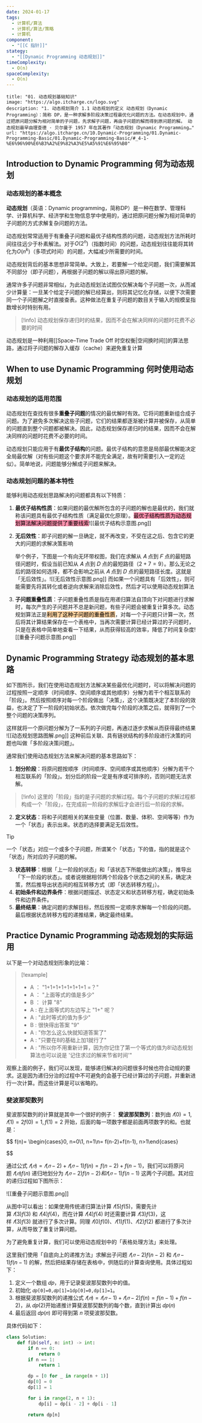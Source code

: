 ```yaml
---
date: 2024-01-17
tags:
  - 计算机/算法
  - 计算机/算法/策略
  - 计算机
component:
  - "[[C 指针]]"
stategy:
  - "[[Dynamic Programming 动态规划]]"
timeComplexity:
  - O(n)
spaceComplexity:
  - O(n)
---
```


```embed
title: "01. 动态规划基础知识"
image: "https://algo.itcharge.cn/logo.svg"
description: "1. 动态规划简介 1.1 动态规划的定义 动态规划（Dynamic Programming）：简称 DP，是一种求解多阶段决策过程最优化问题的方法。在动态规划中，通过把原问题分解为相对简单的子问题，先求解子问题，再由子问题的解而得到原问题的解。 动态规划最早由理查德 · 贝尔曼于 1957 年在其著作「动态规划（Dynamic Programming…"
url: "https://algo.itcharge.cn/10.Dynamic-Programming/01.Dynamic-Programming-Basic/01.Dynamic-Programming-Basic/#_4-1-%E6%96%90%E6%B3%A2%E9%82%A3%E5%A5%91%E6%95%B0"
```

## Introduction to Dynamic Programming 何为动态规划

### 动态规划的基本概念

**动态规划**（英语：Dynamic programming，简称DP）是一种在数学、管理科学、计算机科学、经济学和生物信息学中使用的，通过把原问题分解为相对简单的子问题的方式求解复杂问题的方法。

动态规划常常适用于有重叠子问题和最优子结构性质的问题，动态规划方法所耗时间往往远少于朴素解法。对于$O(2^n)$（指数时间）的问题，动态规划往往能将其转化为$O(n^k)$（多项式时间）的问题，大幅减少所需要的时间。 

动态规划背后的基本思想非常简单。大致上，若要解一个给定问题，我们需要解其不同部分（即子问题），再根据子问题的解以得出原问题的解。

通常许多子问题非常相似，为此动态规划法试图仅仅解决每个子问题一次，从而减少计算量：一旦某个给定子问题的解已经算出，则将其记忆化存储，以便下次需要同一个子问题解之时直接查表。这种做法在重复子问题的数目关于输入的规模呈指数增长时特别有用。

> [!info]
> 动态规划保存递归时的结果，因而不会在解决同样的问题时花费不必要的时间

动态规划是一种利用[[Space–Time Trade Off 时空权衡|空间换时间]]的算法思路，通过将子问题的解存入缓存（cache）来避免重复计算
## When to use Dynamic Programming 何时使用动态规划
### 动态规划的适用范围

动态规划在查找有很多**重叠子问题**的情况的最优解时有效。它将问题重新组合成子问题。为了避免多次解决这些子问题，它们的结果都逐渐被计算并被保存，从简单的问题直到整个问题都被解决。因此，动态规划保存递归时的结果，因而不会在解决同样的问题时花费不必要的时间。

动态规划只能应用于有**最优子结构**的问题。最优子结构的意思是局部最优解能决定全局最优解（对有些问题这个要求并不能完全满足，故有时需要引入一定的近似）。简单地说，问题能够分解成子问题来解决。

### 动态规划问题的基本特性

能够利用动态规划思路解决的问题都具有以下特质：

1. **最优子结构性质**：如果问题的最优解所包含的子问题的解也是最优的，我们就称该问题具有最优子结构性质（满足最优化原理）。<mark style="background: #FF5582A6;">最优子结构性质为动态规划算法解决问题提供了重要线索</mark>![[最优子结构示意图.png]]
2. **无后效性**：即子问题的解一旦确定，就不再改变，不受在这之后、包含它的更大的问题的求解决策影响
	
	举个例子，下图是一个有向无环带权图，我们在求解从 𝐴 点到 𝐹 点的最短路径问题时，假设当前已知从 𝐴 点到 𝐷 点的最短路径$（2+7=9）$。那么无论之后的路径如何选择，都不会影响之前从 𝐴 点到 𝐷 点的最短路径长度。这就是「无后效性」。![[无后效性示意图.png]]
	而如果一个问题具有「后效性」，则可能需要先将其转化或者逆向求解来消除后效性，然后才可以使用动态规划算法
	
1. **子问题重叠性质**：子问题重叠性质是指在用递归算法自顶向下对问题进行求解时，每次产生的子问题并不总是新问题，有些子问题会被重复计算多次。动态规划算法正是<mark style="background: #FFB86CA6;">利用了这种子问题的重叠性质</mark>，对每一个子问题只计算一次，然后将其计算结果保存在一个表格中，当再次需要计算已经计算过的子问题时，只是在表格中简单地查看一下结果，从而获得较高的效率，降低了时间复杂度![[重叠子问题示意图.png]]

## Dynamic Programming Strategy 动态规划的基本思路

如下图所示，我们在使用动态规划方法解决某些最优化问题时，可以将解决问题的过程按照一定顺序（时间顺序、空间顺序或其他顺序）分解为若干个相互联系的「阶段」。然后按照顺序对每一个阶段做出「决策」，这个决策既决定了本阶段的效益，也决定了下一阶段的初始状态。依次做完每个阶段的决策之后，就得到了一个整个问题的决策序列。

这样就将一个原问题分解为了一系列的子问题，再通过逐步求解从而获得最终结果
![[动态规划思路图解.png]]
这种前后关联、具有链状结构的多阶段进行决策的问题也叫做「多阶段决策问题」。

通常我们使用动态规划方法来解决问题的基本思路如下：

1. **划分阶段**：将原问题按顺序（时间顺序、空间顺序或其他顺序）分解为若干个相互联系的「阶段」。划分后的阶段⼀定是有序或可排序的，否则问题⽆法求解。

> [!info]
> 这里的「阶段」指的是⼦问题的求解过程。每个⼦问题的求解过程都构成⼀个「阶段」，在完成前⼀阶段的求解后才会进⾏后⼀阶段的求解。

2. **定义状态**：将和子问题相关的某些变量（位置、数量、体积、空间等等）作为一个「状态」表示出来。状态的选择要满⾜⽆后效性。

> [!tip]
> 一个「状态」对应一个或多个子问题，所谓某个「状态」下的值，指的就是这个「状态」所对应的子问题的解。

3. **状态转移**：根据「上一阶段的状态」和「该状态下所能做出的决策」，推导出「下一阶段的状态」。或者说根据相邻两个阶段各个状态之间的关系，确定决策，然后推导出状态间的相互转移方式（即「状态转移方程」）。
4. **初始条件和边界条件**：根据问题描述、状态定义和状态转移方程，确定初始条件和边界条件。
5. **最终结果**：确定问题的求解目标，然后按照一定顺序求解每一个阶段的问题。最后根据状态转移方程的递推结果，确定最终结果。
## Practice Dynamic Programming 动态规划的实际运用

以下是一个对动态规划形象的比喻：

>[!example]
>- A ： "1+1+1+1+1+1+1+1 =？"
>- A ： "上面等式的值是多少"
>- B ： 计算 "8"
>- A : 在上面等式的左边写上 "1+" 呢？
>- A : "此时等式的值为多少"
>- B : 很快得出答案 "9"
>- A : "你怎么这么快就知道答案了"
>- A : "只要在8的基础上加1就行了"
>- A : "所以你不用重新计算，因为你记住了第一个等式的值为8!动态规划算法也可以说是 '记住求过的解来节省时间'"

观察上面的例子，我们可以发现，能够递归解决的问题很多时候也符合动规的要求。这是因为递归分治的过程中不可避免的会基于已经计算过的子问题，并重新进行一次计算。而这些计算是可以省略的。

### 斐波那契数列
斐波那契数列的计算就是其中一个很好的例子：
**斐波那契数列**：数列由 $𝑓(0)=1,𝑓(1)=2f(0)=1,f(1)=2$ 开始，后面的每一项数字都是前面两项数字的和。也就是：

$$
f(n)= \begin{cases}0, n=0\\1, n=1\\n=
f(n-2)+f(n-1), n>1\end{cases}

$$

通过公式 $𝑓(𝑛)=𝑓(𝑛−2)+𝑓(𝑛−1)f(n)=f(n−2)+f(n−1)$，我们可以将原问题 $𝑓(𝑛)f(n)$ 递归地划分为 $𝑓(𝑛−2)f(n−2) 和 𝑓(𝑛−1)f(n−1)$ 这两个子问题。其对应的递归过程如下图所示：

![[重叠子问题示意图.png]]

从图中可以看出：如果使用传统递归算法计算 $𝑓(5)f(5)$，需要先计算 $𝑓(3)f(3)$ 和 $𝑓(4)f(4)$，而在计算 $𝑓(4)f(4)$ 时还需要计算 $𝑓(3)f(3)$，这样 $𝑓(3)f(3)$ 就进行了多次计算。同理 $𝑓(0)f(0)$、$𝑓(1)f(1)$、$𝑓(2)f(2)$ 都进行了多次计算，从而导致了重复计算问题。

为了避免重复计算，我们可以使用动态规划中的「表格处理方法」来处理。

这里我们使用「自底向上的递推方法」求解出子问题 $𝑓(𝑛−2)f(n−2)$ 和 $𝑓(𝑛−1)f(n−1)$ 的解，然后把结果存储在表格中，供随后的计算查询使用。具体过程如下：

1. 定义一个数组 𝑑𝑝，用于记录斐波那契数列中的值。
2. 初始化 `𝑑𝑝[0]=0,𝑑𝑝[1]=1dp[0]=0,dp[1]=1`。
3. 根据斐波那契数列的递推公式 $𝑓(𝑛)=𝑓(𝑛−1)+𝑓(𝑛−2)f(n)=f(n−1)+f(n−2)$，从 𝑑𝑝(2)开始递推计算斐波那契数列的每个数，直到计算出 𝑑𝑝(𝑛)
4. 最后返回 𝑑𝑝(𝑛) 即可得到第 𝑛 项斐波那契数。

具体代码如下：

```python
class Solution:
    def fib(self, n: int) -> int:
        if n == 0:
            return 0
        if n == 1:
            return 1

        dp = [0 for _ in range(n + 1)]
        dp[0] = 0
        dp[1] = 1

        for i in range(2, n + 1):
            dp[i] = dp[i - 2] + dp[i - 1]

        return dp[n]
```

